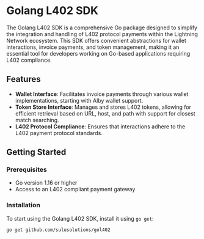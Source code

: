 # Golang L402 SDK

The Golang L402 SDK is a comprehensive Go package designed to simplify the integration and handling of L402 protocol payments within the Lightning Network ecosystem. This SDK offers convenient abstractions for wallet interactions, invoice payments, and token management, making it an essential tool for developers working on Go-based applications requiring L402 compliance.

## Features

- **Wallet Interface**: Facilitates invoice payments through various wallet implementations, starting with Alby wallet support.
- **Token Store Interface**: Manages and stores L402 tokens, allowing for efficient retrieval based on URL, host, and path with support for closest match searching.
- **L402 Protocol Compliance**: Ensures that interactions adhere to the L402 payment protocol standards.

## Getting Started

### Prerequisites

- Go version 1.16 or higher
- Access to an L402 compliant payment gateway

### Installation

To start using the Golang L402 SDK, install it using `go get`:

```sh
go get github.com/sulusolutions/gol402
